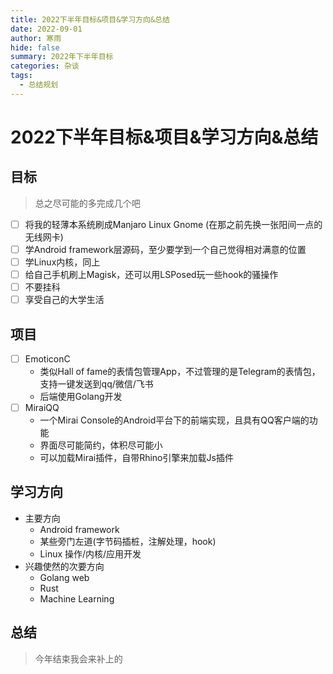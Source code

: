 ```yaml
---
title: 2022下半年目标&项目&学习方向&总结
date: 2022-09-01
author: 寒雨
hide: false
summary: 2022年下半年目标
categories: 杂谈
tags:
  - 总结规划
---
```


# 2022下半年目标&项目&学习方向&总结

## 目标

> 总之尽可能的多完成几个吧

- [ ] 将我的轻薄本系统刷成Manjaro Linux Gnome (在那之前先换一张阳间一点的无线网卡)
- [ ] 学Android framework层源码，至少要学到一个自己觉得相对满意的位置
- [ ] 学Linux内核，同上
- [ ] 给自己手机刷上Magisk，还可以用LSPosed玩一些hook的骚操作
- [ ] 不要挂科
- [ ] 享受自己的大学生活

## 项目

- [ ] EmoticonC
  - 类似Hall of fame的表情包管理App，不过管理的是Telegram的表情包，支持一键发送到qq/微信/飞书
  - 后端使用Golang开发
- [ ] MiraiQQ
  - 一个Mirai Console的Android平台下的前端实现，且具有QQ客户端的功能
  - 界面尽可能简约，体积尽可能小
  - 可以加载Mirai插件，自带Rhino引擎来加载Js插件

## 学习方向

- 主要方向
  - Android framework
  - 某些旁门左道(字节码插桩，注解处理，hook)
  - Linux 操作/内核/应用开发
- 兴趣使然的次要方向
  - Golang web
  - Rust
  - Machine Learning

## 总结

> 今年结束我会来补上的